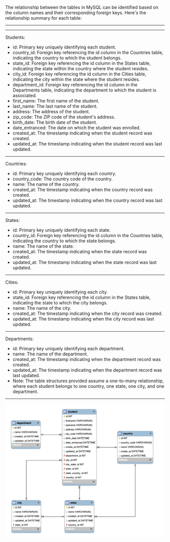 The relationship between the tables in MySQL can be identified based on the column names and their corresponding foreign keys. Here's the relationship summary for each table:

---

---

Students:

* id: Primary key uniquely identifying each student.
* country_id: Foreign key referencing the id column in the Countries table, indicating the country to which the student belongs.
* state_id: Foreign key referencing the id column in the States table, indicating the state within the country where the student resides.
* city_id: Foreign key referencing the id column in the Cities table, indicating the city within the state where the student resides.
* department_id: Foreign key referencing the id column in the Departments table, indicating the department to which the student is associated.
* first_name: The first name of the student.
* last_name: The last name of the student.
* address: The address of the student.
* zip_code: The ZIP code of the student's address.
* birth_date: The birth date of the student.
* date_entranced: The date on which the student was enrolled.
* created_at: The timestamp indicating when the student record was created.
* updated_at: The timestamp indicating when the student record was last updated.

---

Countries:
* id: Primary key uniquely identifying each country.
* country_code: The country code of the country.
* name: The name of the country.
* created_at: The timestamp indicating when the country record was created.
* updated_at: The timestamp indicating when the country record was last updated.

---

States:
* id: Primary key uniquely identifying each state.
* country_id: Foreign key referencing the id column in the Countries table, indicating the country to which the state belongs.
* name: The name of the state.
* created_at: The timestamp indicating when the state record was created.
* updated_at: The timestamp indicating when the state record was last updated.

---

Cities:
* id: Primary key uniquely identifying each city.
* state_id: Foreign key referencing the id column in the States table, indicating the state to which the city belongs.
* name: The name of the city.
* created_at: The timestamp indicating when the city record was created.
* updated_at: The timestamp indicating when the city record was last updated.


---

Departments:
* id: Primary key uniquely identifying each department.
* name: The name of the department.
* created_at: The timestamp indicating when the department record was created.
* updated_at: The timestamp indicating when the department record was last updated.
* Note: The table structures provided assume a one-to-many relationship, where each student belongs to one country, one state, one city, and one department.

---


![](ERD_diagram.png)